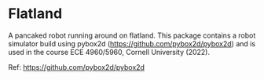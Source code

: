 # Flatland
A pancaked robot running around on flatland.
This package contains a robot simulator build using pybox2d (https://github.com/pybox2d/pybox2d) and is used in the course ECE 4960/5960, Cornell University (2022).

Ref: https://github.com/pybox2d/pybox2d